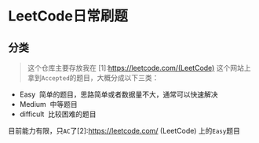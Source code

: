 # LeetCode日常刷题

## 分类
> 这个仓库主要存放我在 [1]:https://leetcode.com/(LeetCode) 这个网站上拿到``Accepted``的题目，大概分成以下三类：

- Easy
  简单的题目，思路简单或者数据量不大，通常可以快速解决
- Medium
  中等题目
- difficult
  比较困难的题目

目前能力有限，只``AC``了[2]:https://leetcode.com/ (LeetCode) 上的``Easy``题目
